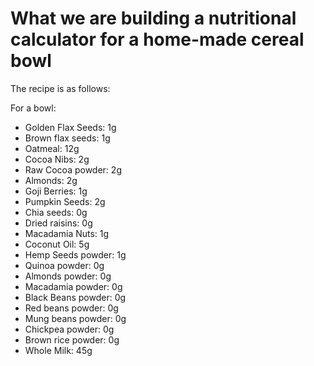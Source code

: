 # What we are building a nutritional calculator for a home-made cereal bowl

The recipe is as follows:

For a bowl:

- Golden Flax Seeds: 1g
- Brown flax seeds: 1g
- Oatmeal: 12g
- Cocoa Nibs: 2g
- Raw Cocoa powder: 2g
- Almonds: 2g
- Goji Berries: 1g
- Pumpkin Seeds: 2g
- Chia seeds: 0g
- Dried raisins: 0g
- Macadamia Nuts: 1g
- Coconut Oil: 5g
- Hemp Seeds powder: 1g
- Quinoa powder: 0g
- Almonds powder: 0g
- Macadamia powder: 0g
- Black Beans powder: 0g
- Red beans powder: 0g
- Mung beans powder: 0g
- Chickpea powder: 0g
- Brown rice powder: 0g
- Whole Milk: 45g
